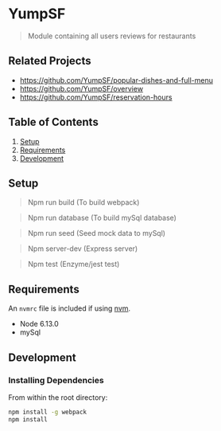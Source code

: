 # YumpSF

> Module containing all users reviews for restaurants

## Related Projects

  - https://github.com/YumpSF/popular-dishes-and-full-menu
  - https://github.com/YumpSF/overview
  - https://github.com/YumpSF/reservation-hours

## Table of Contents

1. [Setup](#Setup)
1. [Requirements](#requirements)
1. [Development](#development)



## Setup

> Npm run build (To build webpack)

> Npm run database (To build mySql database)

> Npm run seed (Seed mock data to mySql)

> Npm server-dev (Express server)

> Npm test (Enzyme/jest test)

## Requirements

An `nvmrc` file is included if using [nvm](https://github.com/creationix/nvm).

- Node 6.13.0
- mySql

## Development

### Installing Dependencies

From within the root directory:

```sh
npm install -g webpack
npm install
```

